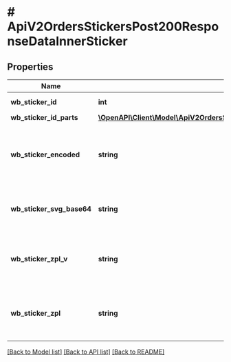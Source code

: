 # # ApiV2OrdersStickersPost200ResponseDataInnerSticker

## Properties

Name | Type | Description | Notes
------------ | ------------- | ------------- | -------------
**wb_sticker_id** | **int** | Идентификатор этикетки. | [optional]
**wb_sticker_id_parts** | [**\OpenAPI\Client\Model\ApiV2OrdersStickersPost200ResponseDataInnerStickerWbStickerIdParts**](ApiV2OrdersStickersPost200ResponseDataInnerStickerWbStickerIdParts.md) |  | [optional]
**wb_sticker_encoded** | **string** | Закодированное значение стикера (представляется на этикетке в формате Code-128). | [optional]
**wb_sticker_svg_base64** | **string** | Полное представление этикетки в векторном формате. | [optional]
**wb_sticker_zpl_v** | **string** | Полное представление этикетки в формате ZPL (вертикальное положение). | [optional]
**wb_sticker_zpl** | **string** | Полное представление этикетки в формате ZPL (горизонтальное положение) | [optional]

[[Back to Model list]](../../README.md#models) [[Back to API list]](../../README.md#endpoints) [[Back to README]](../../README.md)
